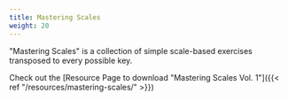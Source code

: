 ```yaml
---
title: Mastering Scales
weight: 20
---
```

"Mastering Scales" is a collection of simple scale-based exercises transposed to every possible key.

Check out the [Resource Page to download "Mastering Scales Vol. 1"]({{< ref "/resources/mastering-scales/" >}})
